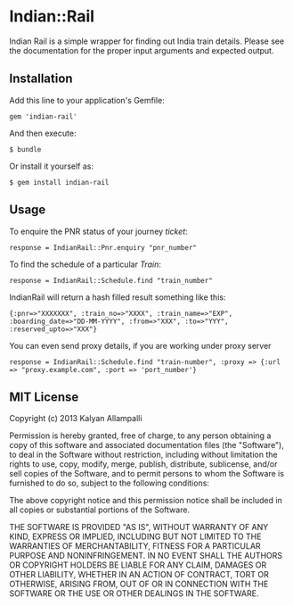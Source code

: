 # Indian::Rail

Indian Rail is a simple wrapper for finding out India train details. Please see the documentation for the proper input arguments and expected output.

## Installation

Add this line to your application's Gemfile:

    gem 'indian-rail'

And then execute:

    $ bundle

Or install it yourself as:

    $ gem install indian-rail

## Usage

To enquire the PNR status of your journey *ticket*:

	response = IndianRail::Pnr.enquiry "pnr_number"
	
To find the schedule of a particular *Train*:

	response = IndianRail::Schedule.find "train_number"
	
IndianRail will return a hash filled result something like this:
	
	{:pnr=>"XXXXXXX", :train_no=>"XXXX", :train_name=>"EXP", :boarding_date=>"DD-MM-YYYY", :from=>"XXX", :to=>"YYY", :reserved_upto=>"XXX"}

You can even send proxy details, if you are working under proxy server

	response = IndianRail::Schedule.find "train-number", :proxy => {:url => "proxy.example.com", :port => 'port_number'}
	
## MIT License

Copyright (c) 2013 Kalyan Allampalli

Permission is hereby granted, free of charge, to any person obtaining
a copy of this software and associated documentation files (the
"Software"), to deal in the Software without restriction, including
without limitation the rights to use, copy, modify, merge, publish,
distribute, sublicense, and/or sell copies of the Software, and to
permit persons to whom the Software is furnished to do so, subject to
the following conditions:

The above copyright notice and this permission notice shall be
included in all copies or substantial portions of the Software.

THE SOFTWARE IS PROVIDED "AS IS", WITHOUT WARRANTY OF ANY KIND,
EXPRESS OR IMPLIED, INCLUDING BUT NOT LIMITED TO THE WARRANTIES OF
MERCHANTABILITY, FITNESS FOR A PARTICULAR PURPOSE AND
NONINFRINGEMENT. IN NO EVENT SHALL THE AUTHORS OR COPYRIGHT HOLDERS BE
LIABLE FOR ANY CLAIM, DAMAGES OR OTHER LIABILITY, WHETHER IN AN ACTION
OF CONTRACT, TORT OR OTHERWISE, ARISING FROM, OUT OF OR IN CONNECTION
WITH THE SOFTWARE OR THE USE OR OTHER DEALINGS IN THE SOFTWARE.